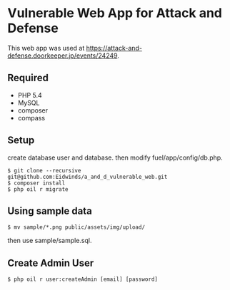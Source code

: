 # Vulnerable Web App for Attack and Defense
This web app was used at https://attack-and-defense.doorkeeper.jp/events/24249.

## Required

- PHP 5.4
- MySQL
- composer
- compass

## Setup

create database user and database.
then modify fuel/app/config/db.php.

``` shell
$ git clone --recursive git@github.com:Eidwinds/a_and_d_vulnerable_web.git
$ composer install
$ php oil r migrate
```

## Using sample data
``` shell
$ mv sample/*.png public/assets/img/upload/
```

then use sample/sample.sql.

## Create Admin User

``` shell
$ php oil r user:createAdmin [email] [password]
```
